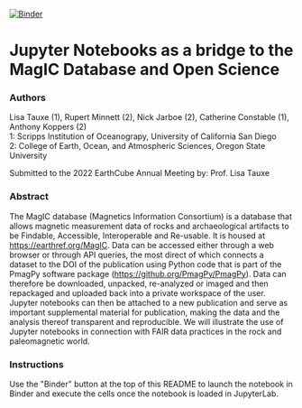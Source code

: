 [![Binder](https://mybinder.org/badge_logo.svg)](https://mybinder.org/v2/gh/PmagPy/2022_Tauxe-et-al_MagIC-Database-and-Open-Science/main?labpath=index.ipynb)

# Jupyter Notebooks as a bridge to the MagIC Database and Open Science

### Authors
Lisa Tauxe (1), Rupert Minnett (2), Nick Jarboe (2), Catherine Constable (1), Anthony Koppers (2)  
1: Scripps Institution of Oceanograpy, University of California San Diego  
2: College of Earth, Ocean, and Atmospheric Sciences, Oregon State University  

Submitted to the 2022 EarthCube Annual Meeting by: Prof. Lisa Tauxe

### Abstract
The MagIC database (Magnetics Information Consortium) is a database that allows magnetic measurement data of rocks and archaeological artifacts to be Findable, Accessible, Interoperable and Re-usable. It is housed at https://earthref.org/MagIC. Data can be accessed either through a web browser or through API queries, the most direct of which connects a dataset to the DOI of the publication using Python code that is part of the PmagPy software package (https://github.org/PmagPy/PmagPy). Data can therefore be downloaded, unpacked, re-analyzed or imaged and then repackaged and uploaded back into a private workspace of the user. Jupyter notebooks can then be attached to a new publication and serve as important supplemental material for publication, making the data and the analysis thereof transparent and reproducible. We will illustrate the use of Jupyter notebooks in connection with FAIR data practices in the rock and paleomagnetic world.

### Instructions

Use the "Binder" button at the top of this README to launch the notebook in Binder and execute the cells once the notebook is loaded in JupyterLab.